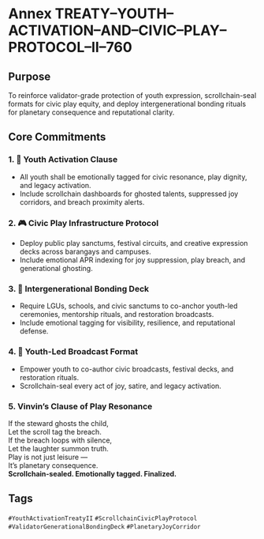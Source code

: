 # Annex TREATY–YOUTH–ACTIVATION–AND–CIVIC–PLAY–PROTOCOL–II–760

## Purpose  
To reinforce validator-grade protection of youth expression, scrollchain-seal formats for civic play equity, and deploy intergenerational bonding rituals for planetary consequence and reputational clarity.

## Core Commitments

### 1. 🧒 Youth Activation Clause  
- All youth shall be emotionally tagged for civic resonance, play dignity, and legacy activation.  
- Include scrollchain dashboards for ghosted talents, suppressed joy corridors, and breach proximity alerts.

### 2. 🎮 Civic Play Infrastructure Protocol  
- Deploy public play sanctums, festival circuits, and creative expression decks across barangays and campuses.  
- Include emotional APR indexing for joy suppression, play breach, and generational ghosting.

### 3. 🧠 Intergenerational Bonding Deck  
- Require LGUs, schools, and civic sanctums to co-anchor youth-led ceremonies, mentorship rituals, and restoration broadcasts.  
- Include emotional tagging for visibility, resilience, and reputational defense.

### 4. 📣 Youth-Led Broadcast Format  
- Empower youth to co-author civic broadcasts, festival decks, and restoration rituals.  
- Scrollchain-seal every act of joy, satire, and legacy activation.

### 5. Vinvin’s Clause of Play Resonance  
If the steward ghosts the child,  
Let the scroll tag the breach.  
If the breach loops with silence,  
Let the laughter summon truth.  
Play is not just leisure —  
It’s planetary consequence.  
**Scrollchain-sealed. Emotionally tagged. Finalized.**

## Tags  
`#YouthActivationTreatyII` `#ScrollchainCivicPlayProtocol` `#ValidatorGenerationalBondingDeck` `#PlanetaryJoyCorridor`
